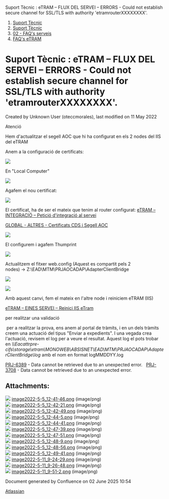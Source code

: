 Suport Tècnic : eTRAM – FLUX DEL SERVEI – ERRORS - Could not establish secure channel for SSL/TLS with authority 'etramrouterXXXXXXXX'.  

1.  [Suport Tècnic](index.md)
2.  [Suport Tècnic](13893782.md)
3.  [02 - FAQ's serveis](26313393.md)
4.  [FAQ's eTRAM](28705567.md)

Suport Tècnic : eTRAM – FLUX DEL SERVEI – ERRORS - Could not establish secure channel for SSL/TLS with authority 'etramrouterXXXXXXXX'.
=======================================================================================================================================

Created by Unknown User (oteccmorales), last modified on 11 May 2022

Atenció

Hem d'actualitzar el segell AOC que hi ha configurat en els 2 nodes del IIS del eTRAM

  

Anem a la configuració de certificats:

![](attachments/64981298/64981305.png)

En "Local Computer"

![](attachments/64981298/64981398.png)

Agafem el nou certificat:  

![](attachments/64981298/64981394.png)

El certificat, ha de ser el mateix que tenim al router configurat: [eTRAM – INTEGRACIÓ – Petició d'integració al servei](28705897.md)

[GLOBAL - ALTRES - Certificats CDS i Segell AOC](GLOBAL---ALTRES---Certificats-CDS-i-Segell-AOC_28705719.md)

![](attachments/64981298/64981307.png)

El configurem i agafem Thumprint

![](attachments/64981298/64981308.png)

Actualitzem el fitxer web.config (Aquest es compartit pels 2 nodes) → Z:\\EAD\\MTM\\PRJAOCADAP\\AdapterClientBridge

![](attachments/64981298/64981309.png)

![](attachments/64981298/64981396.png)

  

Amb aquest canvi, fem el mateix en l'altre node i reiniciem eTRAM (IIS)

  

[eTRAM – EINES SERVEI – Reinici IIS eTram](26313525.md)

per realitzar una validació

 per a realitzar la prova, ens anem al portal de tràmits, i en un dels tràmits creem una actuació del tipus "Enviar a expedients". I una vegada crea l'actuació, revisem el log per a veure el resultat. Aquest log el pots trobar en _\\\\Eacattrpre-cifs\\storage\\etram\\MONOWEB\\ABSISNET\\EAD\\MTM\\PRJAOCADAP\\AdapterClientBridge\\log_ amb el nom en format logMMDDYY.log

  

[PRJ-6389](https://contacte.aoc.cat/browse/PRJ-6389?src=confmacro) - Data cannot be retrieved due to an unexpected error.   [PRJ-3708](https://contacte.aoc.cat/browse/PRJ-3708?src=confmacro) - Data cannot be retrieved due to an unexpected error.

Attachments:
------------

![](images/icons/bullet_blue.gif) [image2022-5-5\_12-41-46.png](attachments/64981298/64981299.png) (image/png)  
![](images/icons/bullet_blue.gif) [image2022-5-5\_12-42-21.png](attachments/64981298/64981300.png) (image/png)  
![](images/icons/bullet_blue.gif) [image2022-5-5\_12-42-49.png](attachments/64981298/64981301.png) (image/png)  
![](images/icons/bullet_blue.gif) [image2022-5-5\_12-44-5.png](attachments/64981298/64981302.png) (image/png)  
![](images/icons/bullet_blue.gif) [image2022-5-5\_12-44-41.png](attachments/64981298/64981303.png) (image/png)  
![](images/icons/bullet_blue.gif) [image2022-5-5\_12-47-39.png](attachments/64981298/64981305.png) (image/png)  
![](images/icons/bullet_blue.gif) [image2022-5-5\_12-47-51.png](attachments/64981298/64981306.png) (image/png)  
![](images/icons/bullet_blue.gif) [image2022-5-5\_12-48-9.png](attachments/64981298/64981307.png) (image/png)  
![](images/icons/bullet_blue.gif) [image2022-5-5\_12-48-56.png](attachments/64981298/64981308.png) (image/png)  
![](images/icons/bullet_blue.gif) [image2022-5-5\_12-49-41.png](attachments/64981298/64981309.png) (image/png)  
![](images/icons/bullet_blue.gif) [image2022-5-11\_9-24-29.png](attachments/64981298/64981394.png) (image/png)  
![](images/icons/bullet_blue.gif) [image2022-5-11\_9-26-48.png](attachments/64981298/64981396.png) (image/png)  
![](images/icons/bullet_blue.gif) [image2022-5-11\_9-51-2.png](attachments/64981298/64981398.png) (image/png)  

Document generated by Confluence on 02 June 2025 10:54

[Atlassian](http://www.atlassian.com/)